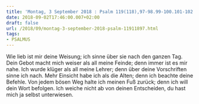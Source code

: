 ```yaml
---
title: 'Montag, 3 September 2018 : Psalm 119(118),97-98.99-100.101-102.'
date: 2018-09-02T17:46:00.007+02:00
draft: false
url: /2018/09/montag-3-september-2018-psalm-11911897.html
tags: 
- PSALMUS
---
```


Wie lieb ist mir deine Weisung; ich sinne über sie nach den ganzen Tag. Dein Gebot macht mich weiser als all meine Feinde; denn immer ist es mir nahe. Ich wurde klüger als all meine Lehrer; denn über deine Vorschriften sinne ich nach. Mehr Einsicht habe ich als die Alten; denn ich beachte deine Befehle. Von jedem bösen Weg halte ich meinen Fuß zurück; denn ich will dein Wort befolgen. Ich weiche nicht ab von deinen Entscheiden, du hast mich ja selbst unterwiesen.